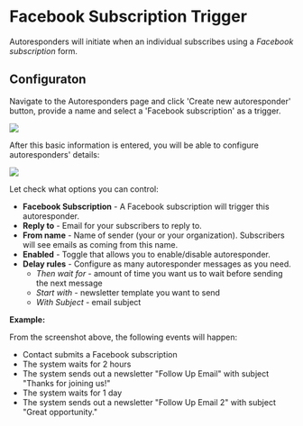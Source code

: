 # Facebook Subscription Trigger

Autoresponders will initiate when an individual subscribes using a _Facebook subscription_ form. 

## Configuraton 

Navigate to the Autoresponders page and click 'Create new autoresponder' button, provide a name and select a 'Facebook subscription' as a trigger.

![](images/autoresponders/responder_5.png)

After this basic information is entered, you will be able to configure autoresponders' details:

![](images/autoresponders/responder_6.png)

Let check what options you can control:

* **Facebook Subscription** - A Facebook subscription will trigger this autoresponder. 
* **Reply to** - Email for your subscribers to reply to.
* **From name** - Name of sender (your or your organization). Subscribers will see emails as coming from this name.
* **Enabled** - Toggle that allows you to enable/disable autoresponder.
* **Delay rules** - Configure as many autoresponder messages as you need. 
    * _Then wait for_ - amount of time you want us to wait before sending the next message
    * _Start with_ - newsletter template you want to send
    * _With Subject_ - email subject

**Example:**

From the screenshot above, the following events will happen: 

* Contact submits a Facebook subscription
* The system waits for 2 hours
* The system sends out a newsletter "Follow Up Email" with subject "Thanks for joining us!"
* The system waits for 1 day 
* The system sends out a newsletter "Follow Up Email 2" with subject "Great opportunity."

 

